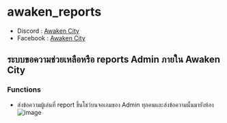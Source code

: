 # awaken_reports
- Discord : [Awaken City](discord.gg/3kVvpJMEv3)
- Facebook : [Awaken City](https://www.facebook.com/Awakencityy)

## ระบบขอความช่วยเหลือหรือ reports Admin ภายใน Awaken City

### Functions
- ส่งข้อความผู้เล่นที่ report ขึ้นโชว์บนจอเกมของ Admin ทุกคนและส่งข้อความนั้นมายังห้อง 
![image](https://user-images.githubusercontent.com/114501385/192595880-032a6372-c3b8-4f60-8e85-928220ba9ef6.png)
